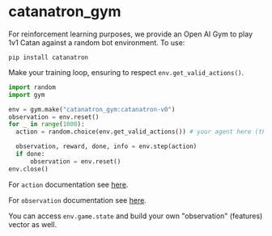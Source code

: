 # catanatron_gym

For reinforcement learning purposes, we provide an Open AI Gym to play 1v1 Catan against a random bot environment. To use:

```
pip install catanatron
```

Make your training loop, ensuring to respect `env.get_valid_actions()`.

```python
import random
import gym

env = gym.make("catanatron_gym:catanatron-v0")
observation = env.reset()
for _ in range(1000):
  action = random.choice(env.get_valid_actions()) # your agent here (this takes random actions)

  observation, reward, done, info = env.step(action)
  if done:
      observation = env.reset()
env.close()
```

For `action` documentation see [here](https://catanatron.readthedocs.io/en/latest/catanatron_gym.envs.html#catanatron_gym.envs.catanatron_env.CatanatronEnv.action_space).

For `observation` documentation see [here](https://catanatron.readthedocs.io/en/latest/catanatron_gym.envs.html#catanatron_gym.envs.catanatron_env.CatanatronEnv.observation_space).

You can access `env.game.state` and build your own "observation" (features) vector as well.
